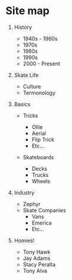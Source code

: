 # Site map

1. History
	- 1940s - 1960s
	- 1970s
	- 1980s
	- 1990s
	- 2000 - Present
	
2. Skate Life
	- Culture
	- Termonology
	
3. Basics
	- Tricks
		- Ollie
		- Aerial
		- Flip Trick
		- Etc…
		
	- Skateboards
		- Decks
		- Trucks
		- Wheels
		
4. Industry
	- Zephyr
	- Skate Companies
		- Vans
		- Emerica
		- Etc…
		
5. Homies!
	- Tony Hawk
	- Jay Adams
	- Stacy Peralta
	- Tony Alva
	